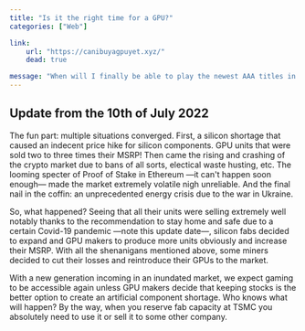 ```yaml
---
title: "Is it the right time for a GPU?"
categories: ["Web"]

link:
    url: "https://canibuyagpuyet.xyz/"
    dead: true

message: "When will I finally be able to play the newest AAA titles in VR please?!"
---
```


## Update from the 10th of July 2022

The fun part: multiple situations converged. First, a silicon shortage that caused an indecent price hike for silicon
components. GPU units that were sold two to three times their MSRP! Then came the rising and crashing of the crypto
market due to bans of all sorts, electical waste husting, etc. The looming specter of Proof of Stake in Ethereum —it
can't happen soon enough— made the market extremely volatile nigh unreliable. And the final nail in the coffin: an
unprecedented energy crisis due to the war in Ukraine.

So, what happened? Seeing that all their units were selling extremely well notably thanks to the recommendation to stay
home and safe due to a certain Covid-19 pandemic —note this update date—, silicon fabs decided to expand and GPU makers
to produce more units obviously and increase their MSRP. With all the shenanigans mentioned above, some miners decided
to cut their losses and reintroduce their GPUs to the market.

With a new generation incoming in an inundated market, we expect gaming to be accessible again unless GPU makers decide
that keeping stocks is the better option to create an artificial component shortage. Who knows what will happen? By the
way, when you reserve fab capacity at TSMC you absolutely need to use it or sell it to some other company.
